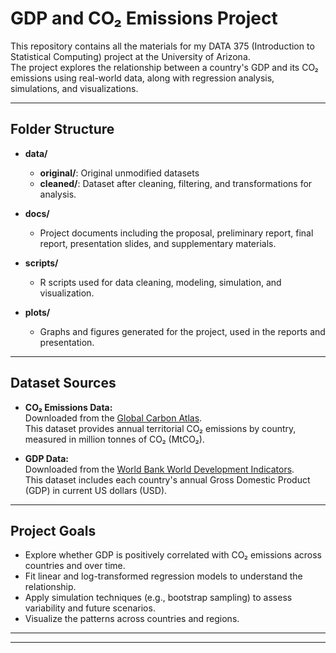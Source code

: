 # GDP and CO₂ Emissions Project

This repository contains all the materials for my DATA 375 (Introduction to Statistical Computing) project at the University of Arizona.  
The project explores the relationship between a country's GDP and its CO₂ emissions using real-world data, along with regression analysis, simulations, and visualizations.

---

## Folder Structure

- **data/**
  - **original/**: Original unmodified datasets
  - **cleaned/**: Dataset after cleaning, filtering, and transformations for analysis.

- **docs/**
  - Project documents including the proposal, preliminary report, final report, presentation slides, and supplementary materials.

- **scripts/**
  - R scripts used for data cleaning, modeling, simulation, and visualization.

- **plots/**
  - Graphs and figures generated for the project, used in the reports and presentation.

---

## Dataset Sources

- **CO₂ Emissions Data:**  
  Downloaded from the [Global Carbon Atlas](https://globalcarbonatlas.org/).  
  This dataset provides annual territorial CO₂ emissions by country, measured in million tonnes of CO₂ (MtCO₂).

- **GDP Data:**  
  Downloaded from the [World Bank World Development Indicators](https://data.worldbank.org/indicator/NY.GDP.MKTP.CD).  
  This dataset includes each country's annual Gross Domestic Product (GDP) in current US dollars (USD).

---

## Project Goals

- Explore whether GDP is positively correlated with CO₂ emissions across countries and over time.
- Fit linear and log-transformed regression models to understand the relationship.
- Apply simulation techniques (e.g., bootstrap sampling) to assess variability and future scenarios.
- Visualize the patterns across countries and regions.

---



****

